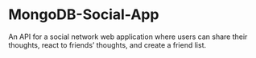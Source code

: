 # MongoDB-Social-App
An API for a social network web application where users can share their thoughts, react to friends’ thoughts, and create a friend list.
